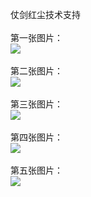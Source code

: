 仗剑红尘技术支持</br></br>
第一张图片：</br>
![](https://github.com/beireb/beire/blob/zjhc/1.jpg?raw=true)</br></br>
第二张图片：</br>
![](https://github.com/beireb/beire/blob/zjhc/2.jpg?raw=true)</br></br>
第三张图片：</br>
![](https://github.com/beireb/beire/blob/zjhc/3.jpg?raw=true)</br></br>
第四张图片：</br>
![](https://github.com/beireb/beire/blob/zjhc/4.jpg?raw=true)</br></br>
第五张图片：</br>
![](https://github.com/beireb/beire/blob/zjhc/5.jpg?raw=true)</br></br>
